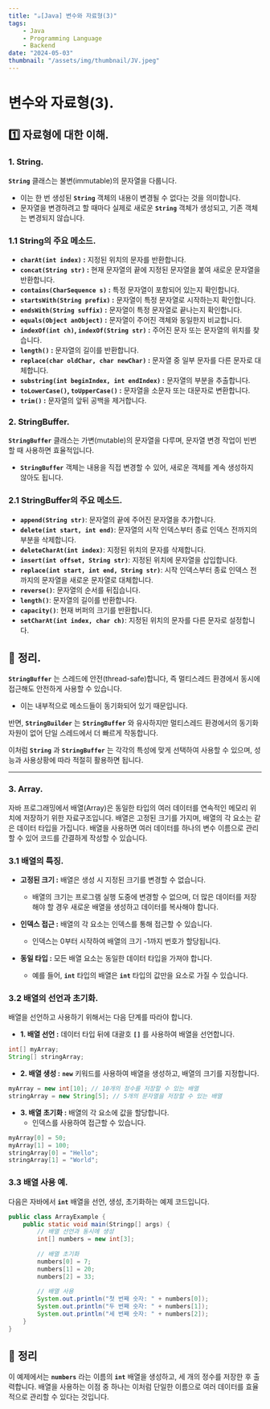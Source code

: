 ```yaml
---
title: "☕️[Java] 변수와 자료형(3)"
tags:
    - Java
    - Programming Language
    - Backend
date: "2024-05-03"
thumbnail: "/assets/img/thumbnail/JV.jpeg"
---
```


# 변수와 자료형(3).

## 1️⃣ 자료형에 대한 이해.

### 1. String.
**`String`** 클래스는 불변(immutable)의 문자열을 다룹니다.
- 이는 한 번 생성된 **`String`** 객체의 내용이 변경될 수 없다는 것을 의미합니다.
- 문자열을 변경하려고 할 때마다 실제로 새로운 **`String`** 객체가 생성되고, 기존 객체는 변경되지 않습니다.

### 1.1 String의 주요 메소드.
- **`charAt(int index)` :** 지정된 위치의 문자를 반환합니다.
- **`concat(String str)` :** 현재 문자열의 끝에 지정된 문자열을 붙여 새로운 문자열을 반환합니다.
- **`contains(CharSequence s)` :** 특정 문자열이 포함되어 있는지 확인합니다.
- **`startsWith(String prefix)` :** 문자열이 특정 문자열로 시작하는지 확인합니다.
- **`endsWith(String suffix)` :** 문자열이 특정 문자열로 끝나는지 확인합니다.
- **`equals(Object anObject)` :** 문자열이 주어진 객체와 동일한지 비교합니다.
- **`indexOf(int ch)`, `indexOf(String str)` :** 주어진 문자 또는 문자열의 위치를 찾습니다.
- **`length()` :** 문자열의 길이를 반환합니다.
- **`replace(char oldChar, char newChar)` :** 문자열 중 일부 문자를 다른 문자로 대체합니다.
- **`substring(int beginIndex, int endIndex)` :** 문자열의 부분을 추출합니다.
- **`toLowerCase()`, `toUpperCase()` :** 문자열을 소문자 또는 대문자로 변환합니다.
- **`trim()` :** 문자열의 앞뒤 공백을 제거합니다.

### 2. StringBuffer.
**`StringBuffer`** 클래스는 가변(mutable)의 문자열을 다루며, 문자열 변경 작업이 빈번할 때 사용하면 효율적입니다.
- **`StringBuffer`** 객체는 내용을 직접 변경할 수 있어, 새로운 객체를 계속 생성하지 않아도 됩니다.

### 2.1 StringBuffer의 주요 메소드.
- **`append(String str)`**: 문자열의 끝에 주어진 문자열을 추가합니다.
- **`delete(int start, int end)`**: 문자열의 시작 인덱스부터 종료 인덱스 전까지의 부분을 삭제합니다.
- **`deleteCharAt(int index)`**: 지정된 위치의 문자를 삭제합니다.
- **`insert(int offset, String str)`**: 지정된 위치에 문자열을 삽입합니다.
- **`replace(int start, int end, String str)`**: 시작 인덱스부터 종료 인덱스 전까지의 문자열을 새로운 문자열로 대체합니다.
- **`reverse()`**: 문자열의 순서를 뒤집습니다.
- **`length()`**: 문자열의 길이를 반환합니다.
- **`capacity()`**: 현재 버퍼의 크기를 반환합니다.
- **`setCharAt(int index, char ch)`**: 지정된 위치의 문자를 다른 문자로 설정합니다.

## 📝 정리.
**`StringBuffer`** 는 스레드에 안전(thread-safe)합니다, 즉 멀티스레드 환경에서 동시에 접근해도 안전하게 사용할 수 있습니다.
- 이는 내부적으로 메소드들이 동기화되어 있기 때문입니다.

반면, **`StringBuilder`** 는 **`StringBuffer`** 와 유사하지만 멀티스레드 환경에서의 동기화 자원이 없어 단일 스레드에서 더 빠르게 작동합니다.

이처럼 **`String`** 과 **`StringBuffer`** 는 각각의 특성에 맞게 선택하여 사용할 수 있으며, 성능과 사용상황에 따라 적절히 활용하면 됩니다.

---

### 3. Array.
자바 프로그래밍에서 배열(Array)은 동일한 타입의 여러 데이터를 연속적인 메모리 위치에 저장하기 위한 자료구조입니다.
배열은 고정된 크기를 가지며, 배열의 각 요소는 같은 데이터 타입을 가집니다.
배열을 사용하면 여러 데이터를 하나의 변수 이름으로 관리할 수 있어 코드를 간결하게 작성할 수 있습니다.

### 3.1 배열의 특징.
- **고정된 크기 :** 배열은 생성 시 지정된 크기를 변경할 수 없습니다.
    - 배열의 크기는 프로그램 실행 도중에 변경할 수 없으며, 더 많은 데이터를 저장해야 할 경우 새로운 배열을 생성하고 데이터를 복사해야 합니다.

- **인덱스 접근 :** 배열의 각 요소는 인덱스를 통해 접근할 수 있습니다.
    - 인덱스는 0부터 시작하여 배열의 크기 -1까지 번호가 할당됩니다.

- **동일 타입 :** 모든 배열 요소는 동일한 데이터 타입을 가져야 합니다.
    - 예를 들어, **`int`** 타입의 배열은 **`int`** 타입의 값만을 요소로 가질 수 있습니다.

### 3.2 배열의 선언과 초기화.
배열을 선언하고 사용하기 위해서는 다음 단계를 따라야 합니다.

- **1. 배열 선언 :** 데이터 타입 뒤에 대괄호 **`[]`** 를 사용하여 배열을 선언합니다.

```java
int[] myArray;
String[] stringArray;
```

- **2. 배열 생성 :** **`new`** 키워드를 사용하여 배열을 생성하고, 배열의 크기를 지정합니다.

```java
myArray = new int[10]; // 10개의 정수를 저장할 수 있는 배열
stringArray = new String[5]; // 5개의 문자열을 저장할 수 있는 배열
```

- **3. 배열 초기화 :** 배열의 각 요소에 값을 할당합니다.
    - 인덱스를 사용하여 접근할 수 있습니다.

```java
myArray[0] = 50;
myArray[1] = 100;
stringArray[0] = "Hello";
stringArray[1] = "World";
```

### 3.3 배열 사용 예.
다음은 자바에서 **`int`** 배열을 선언, 생성, 초기화하는 예제 코드입니다.

```java
public class ArrayExample {
    public static void main(Stringp[] args) {
        // 배열 선언과 동시에 생성
        int[] numbers = new int[3];
        
        // 배열 초기화
        numbers[0] = 7;
        numbers[1] = 20;
        numbers[2] = 33;
        
        // 배열 사용
        System.out.println("첫 번째 숫자: " + numbers[0]);
        System.out.println("두 번째 숫자: " + numbers[1]);
        System.out.println("세 번째 숫자: " + numbers[2]);
    }
}
```
## 📝 정리
이 예제에서는 **`numbers`** 라는 이름의 **`int`** 배열을 생성하고, 세 개의 정수를 저장한 후 출력합니다.
배열을 사용하는 이점 중 하나는 이처럼 단일한 이름으로 여러 데이터를 효율적으로 관리할 수 있다는 것입니다.
